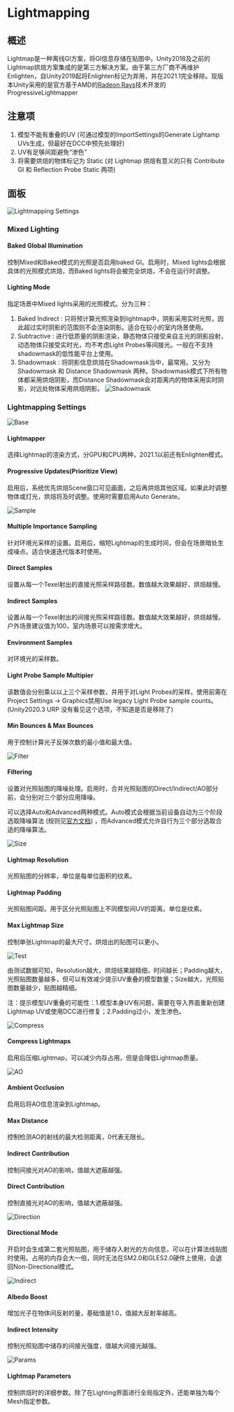# Lightmapping
## 概述
Lightmap是一种离线GI方案，将GI信息存储在贴图中。Unity2018及之前的Lightmap烘焙方案集成的是第三方解决方案。由于第三方厂商不再维护Enlighten，自Unity2019起将Enlighten标记为弃用，并在2021.1完全移除。现版本Unity采用的是官方基于AMD的[Radeon Rays](https://gpuopen.com/radeon-rays/)技术开发的ProgressiveLightmapper
## 注意项
1. 模型不能有重叠的UV (可通过模型的ImportSettings的Generate Lightamp UVs生成，但最好在DCC中预先处理好)
2. UV有足够间距避免“渗色” 
3. 将需要烘焙的物体标记为 Static (对 Lightmap 烘焙有意义的只有 Contribute GI 和 Reflection Probe Static 两项)

## 面板
![Lightmapping Settings](./pic/00.png)
### Mixed Lighting
#### Baked Global Illumination
控制Mixed和Baked模式的光照是否启用baked GI。启用时，Mixed lights会根据具体的光照模式烘焙，而Baked lights将会被完全烘焙，不会在运行时调整。
#### Lighting Mode
指定场景中Mixed lights采用的光照模式。分为三种：
1. Baked Indirect : 只将预计算光照渲染到lightmap中，阴影采用实时光照，因此超过实时阴影的范围则不会渲染阴影。适合在较小的室内场景使用。
2. Subtractive : 进行低质量的阴影渲染，静态物体只接受来自主光的阴影投射，动态物体只接受实时光，均不考虑Light Probes等间接光。一般在不支持shadowmask的低性能平台上使用。
3. Shadowmask : 将阴影信息烘焙在Shadowmask当中，最常用。又分为 Shadowmask 和 Distance Shadowmask 两种。Shadowmask模式下所有物体都采用烘焙阴影，而Distance Shadowmask会对距离内的物体采用实时阴影，对远处物体采用烘焙阴影。
![Shadowmask](./pic/01.png)
### Lightmapping Settings

![Base](./pic/02.png)
#### Lightmapper
选择Lightmap的渲染方式，分GPU和CPU两种，2021.1以前还有Enlighten模式。
#### Progressive Updates(Prioritize View)
启用后，系统优先烘焙Scene窗口可见画面，之后再烘焙其他区域。如果此时调整物体或灯光，烘焙将及时调整。使用时需要启用Auto Generate。

![Sample](./pic/03.png)
#### Multiple Importance Sampling
针对环境光采样的设置。启用后，缩短Lightmap的生成时间，但会在场景暗处生成噪点。适合快速迭代版本时使用。
#### Direct Samples
设置从每一个Texel射出的直接光照采样路径数。数值越大效果越好，烘焙越慢。
#### Indirect Samples
设置从每一个Texel射出的间接光照采样路径数。数值越大效果越好，烘焙越慢。户外场景建议值为100，室内场景可以按需求增大。
#### Environment Samples
对环境光的采样数。
#### Light Probe Sample Multipier
该数值会分别乘以以上三个采样参数，并用于对Light Probes的采样。使用前需在Project Settings -> Graphics禁用Use legacy Light Probe sample counts。 (Unity2020.3 URP 没有看见这个选项，不知道是否是移除了)
#### Min Bounces & Max Bounces
用于控制计算光子反弹次数的最小值和最大值。

![Filter](./pic/04.png)
#### Filtering
设置对光照贴图的降噪处理。启用时，合并光照贴图的Direct/Indirect/AO部分前，会分别对三个部分应用降噪。

可以选择Auto和Advanced两种模式。Auto模式会根据当前设备自动为三个阶段选取降噪算法 (规则见[官方文档](https://docs.unity3d.com/Manual/progressive-lightmapper.html)) ，而Advanced模式允许自行为三个部分选取合适的降噪算法。

![Size](./pic/05.png)
#### Lightmap Resolution
光照贴图的分辨率，单位是每单位面积的纹素。
#### Lightmap Padding
光照贴图间距。用于区分光照贴图上不同模型间UV的距离。单位是纹素。
#### Max Lightmap Size
控制单张Lightmap的最大尺寸。烘焙出的贴图可以更小。

![Test](./pic/06.png)

由测试数据可知，Resolution越大，烘焙结果越精细，时间越长；Padding越大，光照贴图数量越多，但可以有效减少提示UV重叠的模型数量；Size越大，光照贴图数量越少，贴图越精细。

注：提示模型UV重叠的可能性：1.模型本身UV有问题，需要在导入界面重新创建Lightmap UV或使用DCC进行修复；2.Padding过小，发生渗色。

![Compress](./pic/07.png)
#### Compress Lightmaps
启用后压缩Lightmap，可以减少内存占用，但是会降低Lightmap质量。

![AO](./pic/08.png)
#### Ambient Occlusion
启用后将AO信息渲染到Lightmap。
#### Max Distance
控制检测AO的射线的最大检测距离，0代表无限长。
#### Indirect Contribution
控制间接光对AO的影响，值越大遮蔽越强。
#### Direct Contribution
控制直接光对AO的影响，值越大遮蔽越强。

![Direction](./pic/09.png)
#### Directional Mode
开启时会生成第二套光照贴图，用于储存入射光的方向信息，可以在计算法线贴图时使用。占用的内存会大一倍，同时无法在SM2.0和GLES2.0硬件上使用，会退回Non-Directional模式。

![Indirect](./pic/10.png)
#### Albedo Boost
增加光子在物体间反射的量，基础值是1.0，值越大反射率越高。
#### Indirect Intensity
控制光照贴图中储存的间接光强度，值越大间接光越强。

![Params](./pic/11.png)
#### Lightmap Parameters
控制烘焙时的详细参数。除了在Lighting界面进行全局指定外，还能单独为每个Mesh指定参数。